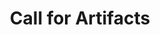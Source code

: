 ---
title: Call for Artifacts
order: 10
redirect_to: https://www.acsac.org/2020/submissions/papers/artifacts/
---